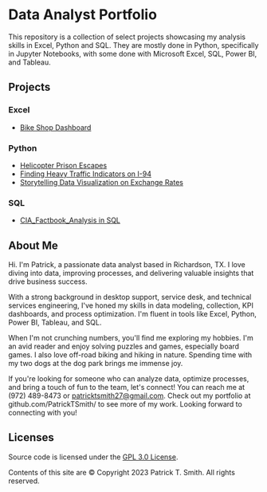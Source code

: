 # Data Analyst Portfolio

This repository is a collection of select projects showcasing my analysis skills in Excel, Python and SQL. They are mostly done in Python, specifically in Jupyter Notebooks, with some done with Microsoft Excel, SQL, Power BI, and Tableau. 


## Projects

### Excel 
- [Bike Shop Dashboard](https://github.com/PatrickTSmith/Data_Analyst_Portfolio/tree/main/Personal/Bike%20Shop%20Transactions%20dashboard%20in%20Excel)

### Python
- [Helicopter Prison Escapes](https://github.com/PatrickTSmith/Data_Analyst_Portfolio/tree/main/Dataquest/Helicopter%20Prison%20Escapes%20in%20Python)
- [Finding Heavy Traffic Indicators on I-94](https://github.com/PatrickTSmith/Data_Analyst_Portfolio/tree/main/Dataquest/2_2%20Finding%20Heavy%20Traffic%20Indicators%20on%20I-94)
- [Storytelling Data Visualization on Exchange Rates](https://github.com/PatrickTSmith/Data_Analyst_Portfolio/tree/main/Dataquest/2_3%20Storytelling%20Data%20Visualization%20on%20Exchange%20Rates)

### SQL
- [CIA_Factbook_Analysis in SQL](https://github.com/PatrickTSmith/Data_Analyst_Portfolio/tree/main/CIA%20Factbook%20Analysis%20in%20SQL)


## About Me
Hi. I'm Patrick, a passionate data analyst based in Richardson, TX. I love diving into data, improving processes, and delivering valuable insights that drive business success.

With a strong background in desktop support, service desk, and technical services engineering, I've honed my skills in data modeling, collection, KPI dashboards, and process optimization. I'm fluent in tools like Excel, Python, Power BI, Tableau, and SQL.

When I'm not crunching numbers, you'll find me exploring my hobbies. I'm an avid reader and enjoy solving puzzles and games, especially board games. I also love off-road biking and hiking in nature. Spending time with my two dogs at the dog park brings me immense joy.

If you're looking for someone who can analyze data, optimize processes, and bring a touch of fun to the team, let's connect! You can reach me at (972) 489-8473 or patricktsmith27@gmail.com. Check out my portfolio at github.com/PatrickTSmith/ to see more of my work. Looking forward to connecting with you!

## Licenses

Source code is licensed under the [GPL 3.0 License](https://www.gnu.org/licenses/gpl-3.0.en.html).

Contents of this site are © Copyright 2023 Patrick T. Smith. All rights reserved.